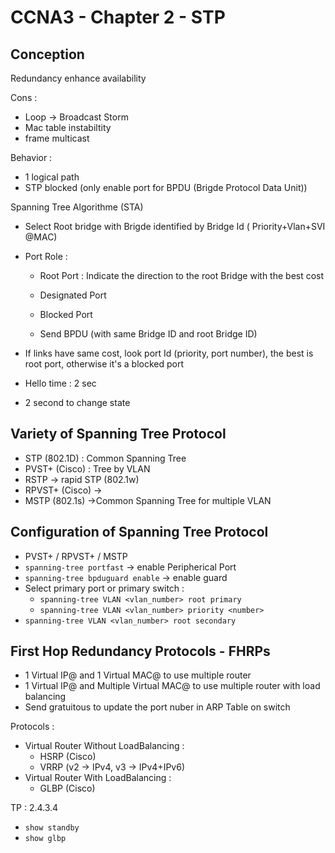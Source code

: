 # CCNA3 - Chapter 2 -  STP
## Conception
Redundancy enhance availability

Cons :
- Loop -> Broadcast Storm
- Mac table instabiltity
- frame multicast

Behavior :
- 1 logical path
- STP blocked (only enable port for BPDU (Brigde Protocol Data Unit))

Spanning Tree Algorithme  (STA)
- Select Root bridge with Brigde identified by Bridge Id ( Priority+Vlan+SVI @MAC)
- Port Role :
  - Root Port : Indicate the direction to the root Bridge with the best cost
  - Designated Port
  - Blocked Port

  - Send BPDU (with same Bridge ID and root Bridge ID)
- If links have same cost, look port Id (priority, port number), the best is root port, otherwise it's a blocked port

- Hello time : 2 sec
- 2 second to change state

## Variety of Spanning Tree Protocol
- STP (802.1D) : Common Spanning Tree
- PVST+ (Cisco) : Tree by VLAN
- RSTP -> rapid STP (802.1w)
- RPVST+ (Cisco) ->
- MSTP (802.1s) ->Common Spanning Tree for multiple VLAN

## Configuration of Spanning Tree Protocol
- PVST+ / RPVST+ / MSTP
- `spanning-tree portfast` -> enable Peripherical Port
- `spanning-tree bpduguard enable` -> enable guard
- Select primary port or primary switch :
  - `spanning-tree VLAN <vlan_number> root primary`
  - `spanning-tree VLAN <vlan_number> priority <number>`
- `spanning-tree VLAN <vlan_number> root secondary`

## First Hop Redundancy Protocols - FHRPs
- 1 Virtual IP@ and 1 Virtual MAC@ to use multiple router
- 1 Virtual IP@ and Multiple Virtual MAC@ to use multiple router with load balancing
- Send gratuitous to update the port nuber in ARP Table on switch

Protocols :
- Virtual Router Without LoadBalancing :
  - HSRP (Cisco)
  - VRRP (v2 -> IPv4, v3 -> IPv4+IPv6)
- Virtual Router With LoadBalancing :  
  - GLBP (Cisco)

TP : 2.4.3.4

- `show standby`
- `show glbp`
